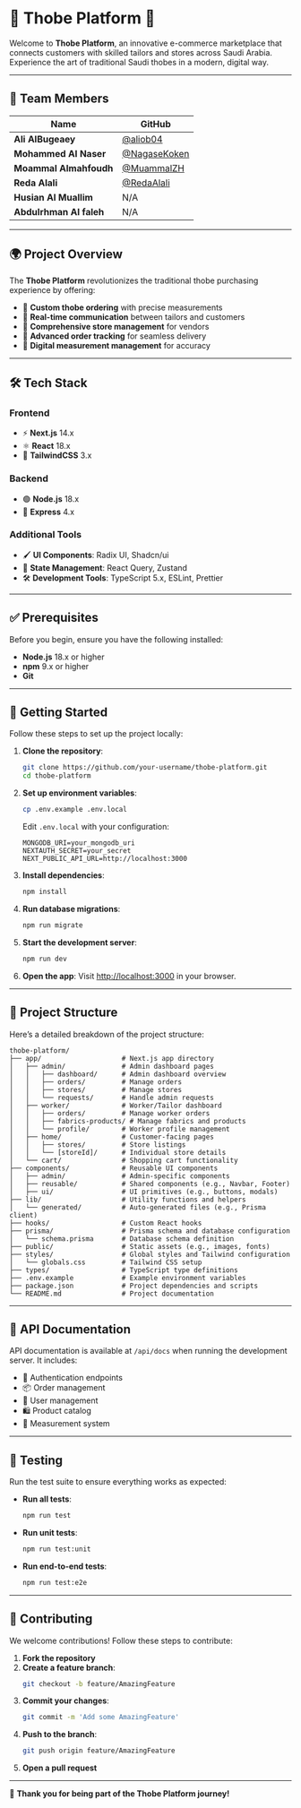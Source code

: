 # 🌟 **Thobe Platform** 🌟

Welcome to **Thobe Platform**, an innovative e-commerce marketplace that connects customers with skilled tailors and stores across Saudi Arabia. Experience the art of traditional Saudi thobes in a modern, digital way.

---

## 👥 **Team Members**

| Name                  | GitHub         |
|-----------------------|----------------|
| **Ali AlBugeaey**     | [@aliob04](https://github.com/aliob04) |
| **Mohammed Al Naser** | [@NagaseKoken](https://github.com/NagaseKoken) |
| **Moammal Almahfoudh**| [@MuammalZH](https://github.com/MuammalZH) |
| **Reda Alali**        | [@RedaAlali](https://github.com/RedaAlali) |
| **Husian Al Muallim** | N/A            |
| **Abdulrhman Al faleh** | N/A          |

---

## 🌍 **Project Overview**

The **Thobe Platform** revolutionizes the traditional thobe purchasing experience by offering:

- 🧵 **Custom thobe ordering** with precise measurements
- 💬 **Real-time communication** between tailors and customers
- 🏬 **Comprehensive store management** for vendors
- 🚚 **Advanced order tracking** for seamless delivery
- 📏 **Digital measurement management** for accuracy

---

## 🛠️ **Tech Stack**

### **Frontend**
- ⚡ **Next.js** 14.x
- ⚛️ **React** 18.x
- 🎨 **TailwindCSS** 3.x

### **Backend**
- 🟢 **Node.js** 18.x
- 🚀 **Express** 4.x


### **Additional Tools**
- 🖌️ **UI Components**: Radix UI, Shadcn/ui
- 🔄 **State Management**: React Query, Zustand
- 🛠️ **Development Tools**: TypeScript 5.x, ESLint, Prettier

---

## ✅ **Prerequisites**

Before you begin, ensure you have the following installed:

- **Node.js** 18.x or higher
- **npm** 9.x or higher
- **Git**

---

## 🚀 **Getting Started**

Follow these steps to set up the project locally:

1. **Clone the repository**:
   ```bash
   git clone https://github.com/your-username/thobe-platform.git
   cd thobe-platform
   ```

2. **Set up environment variables**:
   ```bash
   cp .env.example .env.local
   ```
   Edit `.env.local` with your configuration:
   ```
   MONGODB_URI=your_mongodb_uri
   NEXTAUTH_SECRET=your_secret
   NEXT_PUBLIC_API_URL=http://localhost:3000
   ```

3. **Install dependencies**:
   ```bash
   npm install
   ```

4. **Run database migrations**:
   ```bash
   npm run migrate
   ```

5. **Start the development server**:
   ```bash
   npm run dev
   ```

6. **Open the app**:
   Visit [http://localhost:3000](http://localhost:3000) in your browser.

---

## 📂 **Project Structure**

Here’s a detailed breakdown of the project structure:

```
thobe-platform/
├── app/                    # Next.js app directory
│   ├── admin/              # Admin dashboard pages
│   │   ├── dashboard/      # Admin dashboard overview
│   │   ├── orders/         # Manage orders
│   │   ├── stores/         # Manage stores
│   │   └── requests/       # Handle admin requests
│   ├── worker/             # Worker/Tailor dashboard
│   │   ├── orders/         # Manage worker orders
│   │   ├── fabrics-products/ # Manage fabrics and products
│   │   └── profile/        # Worker profile management
│   ├── home/               # Customer-facing pages
│   │   ├── stores/         # Store listings
│   │   └── [storeId]/      # Individual store details
│   └── cart/               # Shopping cart functionality
├── components/             # Reusable UI components
│   ├── admin/              # Admin-specific components
│   ├── reusable/           # Shared components (e.g., Navbar, Footer)
│   ├── ui/                 # UI primitives (e.g., buttons, modals)
├── lib/                    # Utility functions and helpers
│   └── generated/          # Auto-generated files (e.g., Prisma client)
├── hooks/                  # Custom React hooks
├── prisma/                 # Prisma schema and database configuration
│   └── schema.prisma       # Database schema definition
├── public/                 # Static assets (e.g., images, fonts)
├── styles/                 # Global styles and Tailwind configuration
│   └── globals.css         # Tailwind CSS setup
├── types/                  # TypeScript type definitions
├── .env.example            # Example environment variables
├── package.json            # Project dependencies and scripts
└── README.md               # Project documentation
```

---

## 📖 **API Documentation**

API documentation is available at `/api/docs` when running the development server. It includes:

- 🔑 Authentication endpoints
- 📦 Order management
- 👤 User management
- 🛍️ Product catalog
- 📏 Measurement system

---

## 🧪 **Testing**

Run the test suite to ensure everything works as expected:

- **Run all tests**:
  ```bash
  npm run test
  ```

- **Run unit tests**:
  ```bash
  npm run test:unit
  ```

- **Run end-to-end tests**:
  ```bash
  npm run test:e2e
  ```

---

## 🤝 **Contributing**

We welcome contributions! Follow these steps to contribute:

1. **Fork the repository**
2. **Create a feature branch**:
   ```bash
   git checkout -b feature/AmazingFeature
   ```
3. **Commit your changes**:
   ```bash
   git commit -m 'Add some AmazingFeature'
   ```
4. **Push to the branch**:
   ```bash
   git push origin feature/AmazingFeature
   ```
5. **Open a pull request**

---

🎉 **Thank you for being part of the Thobe Platform journey!**